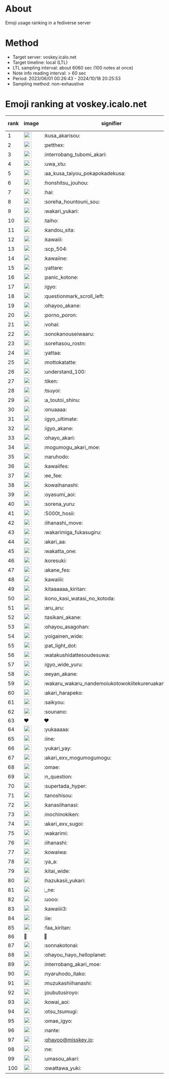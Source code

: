 # About
Emoji usage ranking in a fediverse server

# Method
- Target server: voskey.icalo.net
- Target timeline: local (LTL)
- LTL sampling interval: about 6060 sec (100 notes at once)
- Note info reading interval: > 60 sec
- Period: 2023/06/01 00:26:43 - 2024/10/18 20:25:53 
- Sampling method: non-exhaustive

# Emoji ranking at voskey.icalo.net

|rank|image|signifier|type|frequency score|
|----|----|----|----|----|
|1|<img height="24" src="https://voskey.icalo.net/emoji/kusa_akarisou.webp">|:kusa_akarisou:|custom|33098|
|2|<img height="24" src="https://voskey.icalo.net/emoji/petthex.webp">|:petthex:|custom|25547|
|3|<img height="24" src="https://voskey.icalo.net/emoji/interrobang_tubomi_akari.webp">|:interrobang_tubomi_akari:|custom|13477|
|4|<img height="24" src="https://voskey.icalo.net/emoji/uwa_xtu.webp">|:uwa_xtu:|custom|12328|
|5|<img height="24" src="https://voskey.icalo.net/emoji/aa_kusa_taiyou_pokapokadekusa.webp">|:aa_kusa_taiyou_pokapokadekusa:|custom|10540|
|6|<img height="24" src="https://voskey.icalo.net/emoji/honshitsu_jouhou.webp">|:honshitsu_jouhou:|custom|9776|
|7|<img height="24" src="https://voskey.icalo.net/emoji/hai.webp">|:hai:|custom|8326|
|8|<img height="24" src="https://voskey.icalo.net/emoji/soreha_hountouni_sou.webp">|:soreha_hountouni_sou:|custom|7297|
|9|<img height="24" src="https://voskey.icalo.net/emoji/wakari_yukari.webp">|:wakari_yukari:|custom|7032|
|10|<img height="24" src="https://voskey.icalo.net/emoji/taiho.webp">|:taiho:|custom|6875|
|11|<img height="24" src="https://voskey.icalo.net/emoji/kandou_sita.webp">|:kandou_sita:|custom|6547|
|12|<img height="24" src="https://voskey.icalo.net/emoji/kawaiii.webp">|:kawaiii:|custom|6344|
|13|<img height="24" src="https://voskey.icalo.net/emoji/scp_504.webp">|:scp_504:|custom|5917|
|14|<img height="24" src="https://voskey.icalo.net/emoji/kawaiine.webp">|:kawaiine:|custom|5351|
|15|<img height="24" src="https://voskey.icalo.net/emoji/yattare.webp">|:yattare:|custom|4794|
|16|<img height="24" src="https://voskey.icalo.net/emoji/panic_kotone.webp">|:panic_kotone:|custom|4770|
|17|<img height="24" src="https://voskey.icalo.net/emoji/igyo.webp">|:igyo:|custom|4682|
|18|<img height="24" src="https://voskey.icalo.net/emoji/questionmark_scroll_left.webp">|:questionmark_scroll_left:|custom|4668|
|19|<img height="24" src="https://voskey.icalo.net/emoji/ohayoo_akane.webp">|:ohayoo_akane:|custom|4619|
|20|<img height="24" src="https://voskey.icalo.net/emoji/porno_poron.webp">|:porno_poron:|custom|4491|
|21|<img height="24" src="https://voskey.icalo.net/emoji/vohai.webp">|:vohai:|custom|4308|
|22|<img height="24" src="https://voskey.icalo.net/emoji/sonokanouseiwaaru.webp">|:sonokanouseiwaaru:|custom|4281|
|23|<img height="24" src="https://voskey.icalo.net/emoji/sorehasou_rostn.webp">|:sorehasou_rostn:|custom|4216|
|24|<img height="24" src="https://voskey.icalo.net/emoji/yattaa.webp">|:yattaa:|custom|3926|
|25|<img height="24" src="https://voskey.icalo.net/emoji/mottokatatte.webp">|:mottokatatte:|custom|3717|
|26|<img height="24" src="https://voskey.icalo.net/emoji/understand_100.webp">|:understand_100:|custom|3712|
|27|<img height="24" src="https://voskey.icalo.net/emoji/tiken.webp">|:tiken:|custom|3711|
|28|<img height="24" src="https://voskey.icalo.net/emoji/tsuyoi.webp">|:tsuyoi:|custom|3555|
|29|<img height="24" src="https://voskey.icalo.net/emoji/a_toutoi_shinu.webp">|:a_toutoi_shinu:|custom|3479|
|30|<img height="24" src="https://voskey.icalo.net/emoji/onuaaaa.webp">|:onuaaaa:|custom|3176|
|31|<img height="24" src="https://voskey.icalo.net/emoji/igyo_ultimate.webp">|:igyo_ultimate:|custom|3153|
|32|<img height="24" src="https://voskey.icalo.net/emoji/igyo_akane.webp">|:igyo_akane:|custom|3032|
|33|<img height="24" src="https://voskey.icalo.net/emoji/ohayo_akari.webp">|:ohayo_akari:|custom|3005|
|34|<img height="24" src="https://voskey.icalo.net/emoji/mogumogu_akari_moe.webp">|:mogumogu_akari_moe:|custom|2971|
|35|<img height="24" src="https://voskey.icalo.net/emoji/naruhodo.webp">|:naruhodo:|custom|2936|
|36|<img height="24" src="https://voskey.icalo.net/emoji/kawaiifes.webp">|:kawaiifes:|custom|2891|
|37|<img height="24" src="https://voskey.icalo.net/emoji/ee_fee.webp">|:ee_fee:|custom|2852|
|38|<img height="24" src="https://voskey.icalo.net/emoji/kowaihanashi.webp">|:kowaihanashi:|custom|2768|
|39|<img height="24" src="https://voskey.icalo.net/emoji/oyasumi_aoi.webp">|:oyasumi_aoi:|custom|2763|
|40|<img height="24" src="https://voskey.icalo.net/emoji/sorena_yuru.webp">|:sorena_yuru:|custom|2754|
|41|<img height="24" src="https://voskey.icalo.net/emoji/5000t_hosii.webp">|:5000t_hosii:|custom|2577|
|42|<img height="24" src="https://voskey.icalo.net/emoji/iihanashi_move.webp">|:iihanashi_move:|custom|2485|
|43|<img height="24" src="https://voskey.icalo.net/emoji/wakarimiga_fukasugiru.webp">|:wakarimiga_fukasugiru:|custom|2464|
|44|<img height="24" src="https://voskey.icalo.net/emoji/akari_aa.webp">|:akari_aa:|custom|2442|
|45|<img height="24" src="https://voskey.icalo.net/emoji/wakatta_one.webp">|:wakatta_one:|custom|2429|
|46|<img height="24" src="https://voskey.icalo.net/emoji/koresuki.webp">|:koresuki:|custom|2372|
|47|<img height="24" src="https://voskey.icalo.net/emoji/akane_fes.webp">|:akane_fes:|custom|2369|
|48|<img height="24" src="https://voskey.icalo.net/emoji/kawaiiii.webp">|:kawaiiii:|custom|2360|
|49|<img height="24" src="https://voskey.icalo.net/emoji/kitaaaaaa_kiritan.webp">|:kitaaaaaa_kiritan:|custom|2325|
|50|<img height="24" src="https://voskey.icalo.net/emoji/kono_kasi_watasi_no_kotoda.webp">|:kono_kasi_watasi_no_kotoda:|custom|2323|
|51|<img height="24" src="https://voskey.icalo.net/emoji/aru_aru.webp">|:aru_aru:|custom|2322|
|52|<img height="24" src="https://voskey.icalo.net/emoji/tasikani_akane.webp">|:tasikani_akane:|custom|2306|
|53|<img height="24" src="https://voskey.icalo.net/emoji/ohayou_asagohan.webp">|:ohayou_asagohan:|custom|2298|
|54|<img height="24" src="https://voskey.icalo.net/emoji/yoigainen_wide.webp">|:yoigainen_wide:|custom|2211|
|55|<img height="24" src="https://voskey.icalo.net/emoji/pat_light_dot.webp">|:pat_light_dot:|custom|2183|
|56|<img height="24" src="https://voskey.icalo.net/emoji/watakushidattesoudesuwa.webp">|:watakushidattesoudesuwa:|custom|2163|
|57|<img height="24" src="https://voskey.icalo.net/emoji/igyo_wide_yuru.webp">|:igyo_wide_yuru:|custom|2161|
|58|<img height="24" src="https://voskey.icalo.net/emoji/eeyan_akane.webp">|:eeyan_akane:|custom|2153|
|59|<img height="24" src="https://voskey.icalo.net/emoji/wakaru_wakaru_nandemoiukotowokiitekureruakanetyan.webp">|:wakaru_wakaru_nandemoiukotowokiitekureruakanetyan:|custom|2139|
|60|<img height="24" src="https://voskey.icalo.net/emoji/akari_harapeko.webp">|:akari_harapeko:|custom|2134|
|61|<img height="24" src="https://voskey.icalo.net/emoji/saikyou.webp">|:saikyou:|custom|2101|
|62|<img height="24" src="https://voskey.icalo.net/emoji/sounano.webp">|:sounano:|custom|2005|
|63|❤|❤|unicode|1996|
|64|<img height="24" src="https://voskey.icalo.net/emoji/yukaaaaa.webp">|:yukaaaaa:|custom|1954|
|65|<img height="24" src="https://voskey.icalo.net/emoji/iine.webp">|:iine:|custom|1919|
|66|<img height="24" src="https://voskey.icalo.net/emoji/yukari_yay.webp">|:yukari_yay:|custom|1884|
|67|<img height="24" src="https://voskey.icalo.net/emoji/akari_exv_mogumogumogu.webp">|:akari_exv_mogumogumogu:|custom|1821|
|68|<img height="24" src="https://voskey.icalo.net/emoji/omae.webp">|:omae:|custom|1798|
|69|<img height="24" src="https://voskey.icalo.net/emoji/n_question.webp">|:n_question:|custom|1793|
|70|<img height="24" src="https://voskey.icalo.net/emoji/supertada_hyper.webp">|:supertada_hyper:|custom|1777|
|71|<img height="24" src="https://voskey.icalo.net/emoji/tanoshisou.webp">|:tanoshisou:|custom|1744|
|72|<img height="24" src="https://voskey.icalo.net/emoji/kanasiihanasi.webp">|:kanasiihanasi:|custom|1736|
|73|<img height="24" src="https://voskey.icalo.net/emoji/inochinokiken.webp">|:inochinokiken:|custom|1663|
|74|<img height="24" src="https://voskey.icalo.net/emoji/akari_exv_sugoi.webp">|:akari_exv_sugoi:|custom|1655|
|75|<img height="24" src="https://voskey.icalo.net/emoji/wakarimi.webp">|:wakarimi:|custom|1649|
|76|<img height="24" src="https://voskey.icalo.net/emoji/iihanashi.webp">|:iihanashi:|custom|1627|
|77|<img height="24" src="https://voskey.icalo.net/emoji/kowaiwa.webp">|:kowaiwa:|custom|1622|
|78|<img height="24" src="https://voskey.icalo.net/emoji/ya_a.webp">|:ya_a:|custom|1575|
|79|<img height="24" src="https://voskey.icalo.net/emoji/kitai_wide.webp">|:kitai_wide:|custom|1574|
|80|<img height="24" src="https://voskey.icalo.net/emoji/hazukasii_yukari.webp">|:hazukasii_yukari:|custom|1562|
|81|<img height="24" src="https://voskey.icalo.net/emoji/_ne.webp">|:_ne:|custom|1558|
|82|<img height="24" src="https://voskey.icalo.net/emoji/uooo.webp">|:uooo:|custom|1545|
|83|<img height="24" src="https://voskey.icalo.net/emoji/kawaiiii3.webp">|:kawaiiii3:|custom|1512|
|84|<img height="24" src="https://voskey.icalo.net/emoji/iie.webp">|:iie:|custom|1508|
|85|<img height="24" src="https://voskey.icalo.net/emoji/faa_kiritan.webp">|:faa_kiritan:|custom|1490|
|86|🤔|🤔|unicode|1481|
|87|<img height="24" src="https://voskey.icalo.net/emoji/sonnakotonai.webp">|:sonnakotonai:|custom|1468|
|88|<img height="24" src="https://voskey.icalo.net/emoji/ohayou_hayo_helloplanet.webp">|:ohayou_hayo_helloplanet:|custom|1465|
|89|<img height="24" src="https://voskey.icalo.net/emoji/interrobang_akari_moe.webp">|:interrobang_akari_moe:|custom|1453|
|90|<img height="24" src="https://voskey.icalo.net/emoji/nyaruhodo_itako.webp">|:nyaruhodo_itako:|custom|1421|
|91|<img height="24" src="https://voskey.icalo.net/emoji/muzukashiihanashi.webp">|:muzukashiihanashi:|custom|1411|
|92|<img height="24" src="https://voskey.icalo.net/emoji/joubutusiroyo.webp">|:joubutusiroyo:|custom|1403|
|93|<img height="24" src="https://voskey.icalo.net/emoji/kowai_aoi.webp">|:kowai_aoi:|custom|1381|
|94|<img height="24" src="https://voskey.icalo.net/emoji/otsu_tsumugi.webp">|:otsu_tsumugi:|custom|1347|
|95|<img height="24" src="https://voskey.icalo.net/emoji/omae_igyo.webp">|:omae_igyo:|custom|1316|
|96|<img height="24" src="https://voskey.icalo.net/emoji/nante.webp">|:nante:|custom|1305|
|97|<img height="24" src="https://voskey.icalo.net/emoji/ohayoo.webp">|:ohayoo@misskey.io:|custom|1298|
|98|<img height="24" src="https://voskey.icalo.net/emoji/ne.webp">|:ne:|custom|1297|
|99|<img height="24" src="https://voskey.icalo.net/emoji/umasou_akari.webp">|:umasou_akari:|custom|1284|
|100|<img height="24" src="https://voskey.icalo.net/emoji/owattawa_yuki.webp">|:owattawa_yuki:|custom|1266|
